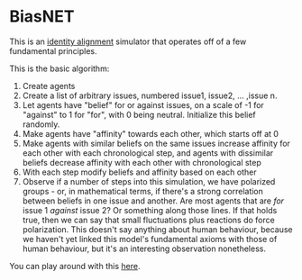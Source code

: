 # BiasNET

This is an [identity alignment](https://www.astralcodexten.com/i/157690414/why-identity-alignment) simulator that operates off of a few fundamental principles. 

This is the basic algorithm: 
1. Create agents
2. Create a list of arbitrary issues, numbered issue1, issue2, ... ,issue n. 
3. Let agents have "belief" for or against issues, on a scale of -1 for "against" to 1 for "for", with 0 being neutral. Initialize this belief randomly.
4. Make agents have "affinity" towards each other, which starts off at 0
5. Make agents with similar beliefs on the same issues increase affinity for each other with each chronological step, and agents with dissimilar beliefs decrease affinity with each other with chronological step
6. With each step modify beliefs and affinity based on each other
7. Observe if a number of steps into this simulation, we have polarized groups - or, in mathematical terms, if there's a strong correlation between beliefs in one issue and another. Are most agents that are *for* issue 1 *against* issue 2? Or something along those lines. If that holds true, then we can say that small fluctuations plus reactions do force polarization. This doesn't say anything about human behaviour, because we haven't yet linked this model's fundamental axioms with those of human behaviour, but it's an interesting observation nonetheless.

You can play around with this [here](https://biasnet.streamlit.app).